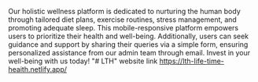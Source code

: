 Our holistic wellness platform is dedicated to nurturing the human body through tailored diet plans, exercise routines, stress management, and promoting adequate sleep. This mobile-responsive platform empowers users to prioritize their health and well-being. Additionally, users can seek guidance and support by sharing their queries via a simple form, ensuring personalized assistance from our admin team through email. Invest in your well-being with us today!
"# LTH" website link   https://lth-life-time-heaith.netlify.app/ 
